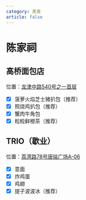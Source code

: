 ```yaml
---
category: 美食
article: false
---
```


# 陈家祠

## 高桥面包店

<i class="fa-solid fa-location-dot"></i> 位置：<a href="https://ditu.amap.com/place/B0HDHCDUKA" target="_blank">龙津中路540号之一首层</a>

- [x] 菠萝火焰芝士猪扒包（推荐）
- [x] 照烧鸡扒包（推荐）
- [x] 蟹肉牛角包
- [x] 粒粒鲜橙茶（推荐）

## TRIO（歇业）

<i class="fa-solid fa-location-dot"></i> 位置：<a href="https://ditu.amap.com/place/B0FFLHI667" target="_blank">荔湾路78号唐铭广场A-06</a>

- [x] 意面
- [x] 炸鸡蛋
- [x] 鸡翅
- [x] 提子波波冰（推荐）